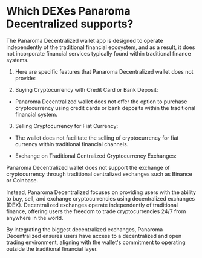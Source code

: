 # Which DEXes Panaroma Decentralized supports?

The Panaroma Decentralized wallet app is designed to operate independently of the traditional financial ecosystem, and as a result, it does not incorporate financial services typically found within traditional finance systems. 

1. Here are specific features that Panaroma Decentralized wallet does not provide: 

 2. Buying Cryptocurrency with Credit Card or Bank Deposit: 

- Panaroma Decentralized wallet does not offer the option to purchase cryptocurrency using credit cards or bank deposits within the traditional financial system. 

3. Selling Cryptocurrency for Fiat Currency: 

- The wallet does not facilitate the selling of cryptocurrency for fiat currency within traditional financial channels. 

- Exchange on Traditional Centralized Cryptocurrency Exchanges: 

Panaroma Decentralized wallet does not support the exchange of cryptocurrency through traditional centralized exchanges such as Binance or Coinbase. 

Instead, Panaroma Decentralized focuses on providing users with the ability to buy, sell, and exchange cryptocurrencies using decentralized exchanges (DEX). Decentralized exchanges operate independently of traditional finance, offering users the freedom to trade cryptocurrencies 24/7 from anywhere in the world. 


By integrating the biggest decentralized exchanges, Panaroma Decentralized ensures users have access to a decentralized and open trading environment, aligning with the wallet's commitment to operating outside the traditional financial layer. 
